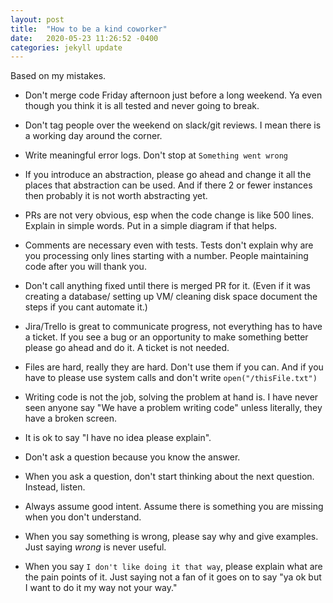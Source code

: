 ```yaml
---
layout: post
title:  "How to be a kind coworker"
date:   2020-05-23 11:26:52 -0400
categories: jekyll update
---
```


Based on my mistakes. 

- Don't merge code Friday afternoon just before a long weekend. Ya even though you think it is all tested and never going to break.

- Don't tag people over the weekend on slack/git reviews. I mean there is a working day around the corner.

- Write meaningful error logs. Don't stop at `Something went wrong`

- If you introduce an abstraction, please go ahead and change it all the places that abstraction can be used. And if there 2 or fewer instances then probably it is not worth abstracting yet. 

- PRs are not very obvious, esp when the code change is like 500 lines. Explain in simple words. Put in a simple diagram if that helps.

- Comments are necessary even with tests. Tests don't explain why are you processing only lines starting with a number. People maintaining code after you will thank you.

- Don't call anything fixed until there is merged PR for it. (Even if it was creating a database/ setting up VM/ cleaning disk space document the steps if you cant automate it.)

- Jira/Trello is great to communicate progress, not everything has to have a ticket. If you see a bug or an opportunity to make something better please go ahead and do it. A ticket is not needed.

- Files are hard, really they are hard. Don't use them if you can. And if you have to please use system calls and don't write `open("/thisFile.txt")`

- Writing code is not the job, solving the problem at hand is. I have never seen anyone say "We have a problem writing code" unless literally, they have a broken screen.

- It is ok to say "I have no idea please explain".  

- Don't ask a question because you know the answer. 

- When you ask a question, don't start thinking about the next question. Instead, listen. 

- Always assume good intent. Assume there is something you are missing when you don't understand.

- When you say something is wrong, please say why and give examples. Just saying _wrong_ is never useful. 

- When you say `I don't like doing it that way`, please explain what are the pain points of it. Just saying not a fan of it goes on to say "ya ok but I want to do it my way not your way."